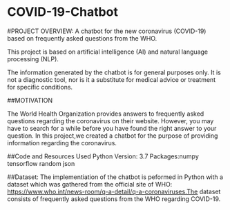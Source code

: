 # COVID-19-Chatbot

#PROJECT OVERVIEW:
A chatbot for the new coronavirus (COVID-19) based on frequently asked questions from the WHO.

This project is based on artificial intelligence (AI) and natural language processing (NLP).

The information generated by the chatbot is for general purposes only. It is not a diagnostic tool, nor is it a substitute for medical advice or treatment for specific conditions.

##MOTIVATION

The World Health Organization provides answers to frequently asked questions regarding the coronavirus on their website. However, you may have to search for a while before you have found the right answer to your question.
In this project,we created a chatbot for the purpose of providing information regarding the coronavirus. 

##Code and Resources Used
Python Version: 3.7
Packages:numpy tensorflow random json 

##Dataset:
The implementiation of the chatbot is peformed in Python with a dataset which was gathered from the official site of WHO: https://www.who.int/news-room/q-a-detail/q-a-coronaviruses.The dataset consists of frequently asked questions from the WHO regarding COVID-19.

